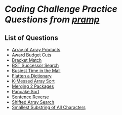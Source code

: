_Coding Challenge Practice Questions from [pramp](https://www.pramp.com)_
=========================================================================

## List of Questions
- [Array of Array Products](https://github.com/kywbaek/pramp_questions/blob/master/questions/array-of-array-products/QUESTION.md)
- [Award Budget Cuts](https://github.com/kywbaek/pramp_questions/blob/master/questions/award-budget-cuts/QUESTION.md)
- [Bracket Match](https://github.com/kywbaek/pramp_questions/blob/master/questions/bracket-match/QUESTION.md)
- [BST Successor Search](https://github.com/kywbaek/pramp_questions/blob/master/questions/bst-successor-search/QUESTION.md)
- [Busiest Time in the Mall](https://github.com/kywbaek/pramp_questions/blob/master/questions/busiest-time-in-the-mall/QUESTION.md)
- [Flatten a Dictionary](https://github.com/kywbaek/pramp_questions/blob/master/questions/flatten-a-dictionary/QUESTION.md)
- [K-Messed Array Sort](https://github.com/kywbaek/pramp_questions/blob/master/questions/k-messed-array-sort/QUESTION.md)
- [Merging 2 Packages](https://github.com/kywbaek/pramp_questions/blob/master/questions/merging-2-packages/QUESTION.md)
- [Pancake Sort](https://github.com/kywbaek/pramp_questions/blob/master/questions/pancake-sort/QUESTION.md)
- [Sentence Reverse](https://github.com/kywbaek/pramp_questions/blob/master/questions/sentence-reverse/QUESTION.md)
- [Shifted Array Search](https://github.com/kywbaek/pramp_questions/blob/master/questions/shifted-array-search/QUESTION.md)
- [Smallest Substring of All Characters](https://github.com/kywbaek/pramp_questions/blob/master/questions/smallest-substring-of-all-characters/QUESTION.md)
